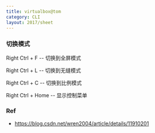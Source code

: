 ```yaml
---
title: virtualbox@tom
category: CLI
layout: 2017/sheet
---
```



### 切换模式


Right Ctrl + F        -- 切换到全屏模式

Right Ctrl + L        -- 切换到无缝模式

Right Ctrl + C        -- 切换到比例模式

Right Ctrl + Home -- 显示控制菜单


### Ref

- https://blog.csdn.net/wren2004/article/details/11910201